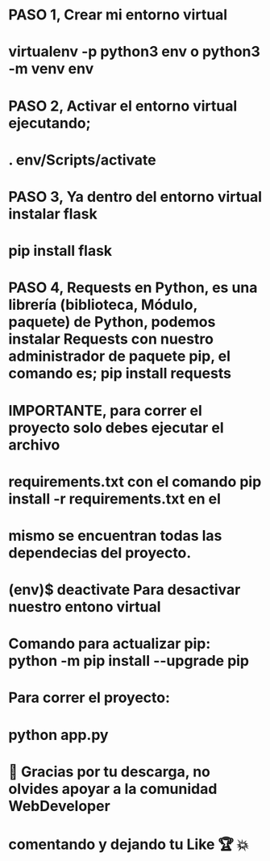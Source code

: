 # PASO 1, Crear mi entorno virtual
#  virtualenv -p python3 env o python3 -m venv env

# PASO 2, Activar el entorno virtual ejecutando;
#  . env/Scripts/activate  
 
# PASO 3, Ya dentro del entorno virtual instalar flask
#  pip install flask

# PASO 4, Requests en Python, es una librería (biblioteca, Módulo,  paquete) de Python, podemos instalar Requests con nuestro administrador de paquete pip, el comando es;  pip install requests


# IMPORTANTE, para correr el proyecto solo debes ejecutar el archivo
# requirements.txt con el comando pip install -r requirements.txt en el 
# mismo se encuentran todas las dependecias del proyecto.

# (env)$ deactivate   Para desactivar nuestro entono virtual
 
# Comando para actualizar pip: python -m pip install --upgrade pip


# Para correr el proyecto: 
# python app.py


# 🐍 Gracias por tu descarga, no olvides apoyar a la comunidad WebDeveloper
# comentando y dejando tu Like 🏆 💥
